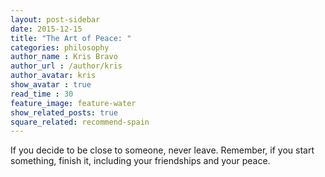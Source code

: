 ```yaml
---
layout: post-sidebar
date: 2015-12-15
title: "The Art of Peace: "
categories: philosophy
author_name : Kris Bravo
author_url : /author/kris
author_avatar: kris
show_avatar : true
read_time : 30
feature_image: feature-water
show_related_posts: true
square_related: recommend-spain
---
```


If you decide to be close to someone, never leave. Remember, if you start something, finish it, including your friendships and your peace.
